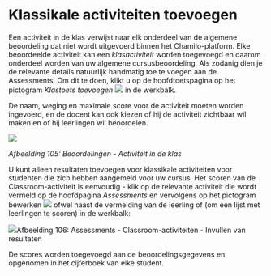 # Klassikale activiteiten toevoegen

Een activiteit in de klas verwijst naar elk onderdeel van de algemene beoordeling dat niet wordt uitgevoerd binnen het Chamilo-platform. Elke beoordeelde activiteit kan een *klasactiviteit* worden toegevoegd en daarom onderdeel worden van uw algemene cursusbeoordeling. Als zodanig dien je de relevante details natuurlijk handmatig toe te voegen aan de Assessments. Om dit te doen, klikt u op de hoofdtoetspagina op het pictogram *Klastoets toevoegen* ![](../../.gitbook/assets/graphics197%20%283%29.png) in de werkbalk.

De naam, weging en maximale score voor de activiteit moeten worden ingevoerd, en de docent kan ook kiezen of hij de activiteit zichtbaar wil maken en of hij leerlingen wil beoordelen.

![](../../.gitbook/assets/images138%20%284%29.png)

*Afbeelding 105: Beoordelingen - Activiteit in de klas*

U kunt alleen resultaten toevoegen voor klassikale activiteiten voor studenten die zich hebben aangemeld voor uw cursus. Het scoren van de Classroom-activiteit is eenvoudig - klik op de relevante activiteit die wordt vermeld op de hoofdpagina *Assessments* en vervolgens op het pictogram bewerken ![](../../.gitbook/assets/graphics199%20%283%29.png) ofwel naast de vermelding van de leerling of (om een lijst met leerlingen te scoren) in de werkbalk:

![](../../.gitbook/assets/images139%20%284%29.png)Afbeelding 106: Assessments - Classroom-activiteiten - Invullen van resultaten

De scores worden toegevoegd aan de beoordelingsgegevens en opgenomen in het cijferboek van elke student.
